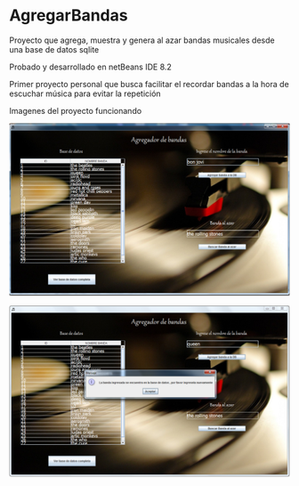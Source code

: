 # AgregarBandas
Proyecto que agrega, muestra y genera al azar bandas musicales desde una base de datos sqlite

Probado y desarrollado en netBeans IDE 8.2

Primer proyecto personal que busca facilitar el recordar bandas a la hora de escuchar música para evitar la repetición

Imagenes del proyecto funcionando

![](Imagenes%20proyecto%20bandas/proyectoFuncional.png)

![](Imagenes%20proyecto%20bandas/validacionBandaRepetida.png)
